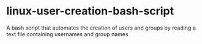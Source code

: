# linux-user-creation-bash-script
A bash script that automates the creation of users and groups by reading a text file containing usernames and group names
